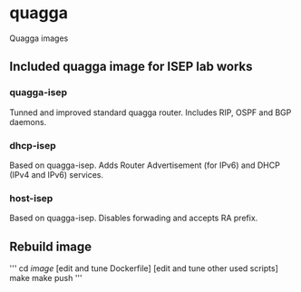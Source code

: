 # quagga
Quagga images

## Included quagga image for ISEP lab works
### quagga-isep
Tunned and improved standard quagga router. Includes RIP, OSPF and BGP daemons. 

### dhcp-isep
Based on quagga-isep.
Adds Router Advertisement (for IPv6) and DHCP (IPv4 and IPv6) services.

### host-isep
Based on quagga-isep.
Disables forwading and accepts RA prefix.

## Rebuild image

'''
cd _image_
[edit and tune Dockerfile]
[edit and tune other used scripts]
make
make push
'''


